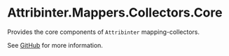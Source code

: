 # Attribinter.Mappers.Collectors.Core

Provides the core components of `Attribinter` mapping-collectors.

See [GitHub](https://github.com/Attribinter/Attribinter.Mappers.Collectors) for more information.